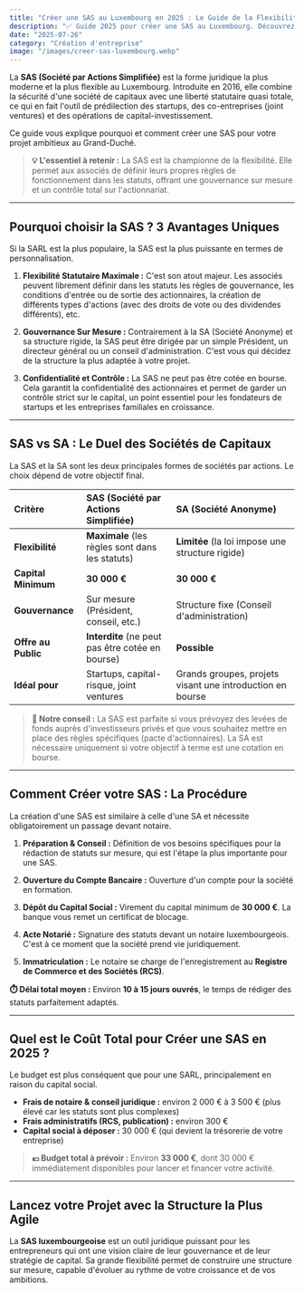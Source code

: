 ```yaml
---
title: "Créer une SAS au Luxembourg en 2025 : Le Guide de la Flexibilité"
description: "✅ Guide 2025 pour créer une SAS au Luxembourg. Découvrez les avantages de la Société par Actions Simplifiée : flexibilité, gouvernance sur mesure, capital de 30 000€. Idéal pour startups et investisseurs."
date: "2025-07-26"
category: "Création d'entreprise"
image: "/images/creer-sas-luxembourg.webp"
---
```


La **SAS (Société par Actions Simplifiée)** est la forme juridique la plus moderne et la plus flexible au Luxembourg. Introduite en 2016, elle combine la sécurité d'une société de capitaux avec une liberté statutaire quasi totale, ce qui en fait l'outil de prédilection des startups, des co-entreprises (joint ventures) et des opérations de capital-investissement.

Ce guide vous explique pourquoi et comment créer une SAS pour votre projet ambitieux au Grand-Duché.

> **💡 L'essentiel à retenir :** La SAS est la championne de la flexibilité. Elle permet aux associés de définir leurs propres règles de fonctionnement dans les statuts, offrant une gouvernance sur mesure et un contrôle total sur l'actionnariat.

---

## Pourquoi choisir la SAS ? 3 Avantages Uniques

Si la SARL est la plus populaire, la SAS est la plus puissante en termes de personnalisation.

1.  **Flexibilité Statutaire Maximale :** C'est son atout majeur. Les associés peuvent librement définir dans les statuts les règles de gouvernance, les conditions d'entrée ou de sortie des actionnaires, la création de différents types d'actions (avec des droits de vote ou des dividendes différents), etc.

2.  **Gouvernance Sur Mesure :** Contrairement à la SA (Société Anonyme) et sa structure rigide, la SAS peut être dirigée par un simple Président, un directeur général ou un conseil d'administration. C'est vous qui décidez de la structure la plus adaptée à votre projet.

3.  **Confidentialité et Contrôle :** La SAS ne peut pas être cotée en bourse. Cela garantit la confidentialité des actionnaires et permet de garder un contrôle strict sur le capital, un point essentiel pour les fondateurs de startups et les entreprises familiales en croissance.

---

## SAS vs SA : Le Duel des Sociétés de Capitaux

La SAS et la SA sont les deux principales formes de sociétés par actions. Le choix dépend de votre objectif final.

| Critère | SAS (Société par Actions Simplifiée) | SA (Société Anonyme) |
| :--- | :--- | :--- |
| **Flexibilité** | **Maximale** (les règles sont dans les statuts) | **Limitée** (la loi impose une structure rigide) |
| **Capital Minimum** | **30 000 €** | **30 000 €** |
| **Gouvernance** | Sur mesure (Président, conseil, etc.) | Structure fixe (Conseil d'administration) |
| **Offre au Public** | **Interdite** (ne peut pas être cotée en bourse) | **Possible** |
| **Idéal pour** | Startups, capital-risque, joint ventures | Grands groupes, projets visant une introduction en bourse |


> **💼 Notre conseil :** La SAS est parfaite si vous prévoyez des levées de fonds auprès d'investisseurs privés et que vous souhaitez mettre en place des règles spécifiques (pacte d'actionnaires). La SA est nécessaire uniquement si votre objectif à terme est une cotation en bourse.

---

## Comment Créer votre SAS : La Procédure

La création d'une SAS est similaire à celle d'une SA et nécessite obligatoirement un passage devant notaire.

1.  **Préparation & Conseil :** Définition de vos besoins spécifiques pour la rédaction de statuts sur mesure, qui est l'étape la plus importante pour une SAS.

2.  **Ouverture du Compte Bancaire :** Ouverture d'un compte pour la société en formation.

3.  **Dépôt du Capital Social :** Virement du capital minimum de **30 000 €**. La banque vous remet un certificat de blocage.

4.  **Acte Notarié :** Signature des statuts devant un notaire luxembourgeois. C'est à ce moment que la société prend vie juridiquement.

5.  **Immatriculation :** Le notaire se charge de l'enregistrement au **Registre de Commerce et des Sociétés (RCS)**.

**⏱️ Délai total moyen :** Environ **10 à 15 jours ouvrés**, le temps de rédiger des statuts parfaitement adaptés.

---

## Quel est le Coût Total pour Créer une SAS en 2025 ?

Le budget est plus conséquent que pour une SARL, principalement en raison du capital social.

* **Frais de notaire & conseil juridique :** environ 2 000 € à 3 500 € (plus élevé car les statuts sont plus complexes)
* **Frais administratifs (RCS, publication) :** environ 300 €
* **Capital social à déposer :** 30 000 € (qui devient la trésorerie de votre entreprise)

> **💶 Budget total à prévoir :** Environ **33 000 €**, dont 30 000 € immédiatement disponibles pour lancer et financer votre activité.

---

## Lancez votre Projet avec la Structure la Plus Agile

La **SAS luxembourgeoise** est un outil juridique puissant pour les entrepreneurs qui ont une vision claire de leur gouvernance et de leur stratégie de capital. Sa grande flexibilité permet de construire une structure sur mesure, capable d'évoluer au rythme de votre croissance et de vos ambitions.